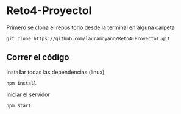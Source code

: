 # Reto4-ProyectoI

Primero se clona el repositorio desde la terminal en alguna carpeta
```
git clone https://github.com/lauramoyano/Reto4-ProyectoI.git
```

## Correr el código

Installar todas las dependencias (linux)
```
npm install
```

Iniciar el servidor
```
npm start
```
